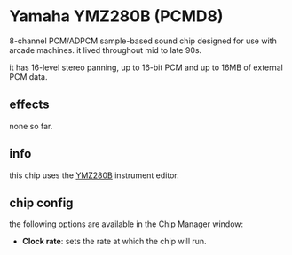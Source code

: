 # Yamaha YMZ280B (PCMD8)

8-channel PCM/ADPCM sample-based sound chip designed for use with arcade machines. it lived throughout mid to late 90s.

it has 16-level stereo panning, up to 16-bit PCM and up to 16MB of external PCM data.

## effects

none so far.

## info

this chip uses the [YMZ280B](../4-instrument/ymz280b.md) instrument editor.

## chip config

the following options are available in the Chip Manager window:

- **Clock rate**: sets the rate at which the chip will run.
